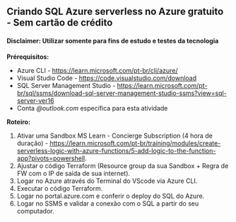 ## Criando SQL Azure serverless no Azure gratuito - Sem cartão de crédito
#### Disclaimer: Utilizar somente para fins de estudo e testes da tecnologia

**Prérequisitos:**

- Azure CLI - https://learn.microsoft.com/pt-br/cli/azure/
- Visual Studio Code - https://code.visualstudio.com/download
- SQL Server Management Studio - https://learn.microsoft.com/pt-br/sql/ssms/download-sql-server-management-studio-ssms?view=sql-server-ver16
- Conta _@outlook.com_ específica para esta atividade


**Roteiro:**

1. Ativar uma Sandbox MS Learn - Concierge Subscription (4 hora de duração) - https://learn.microsoft.com/pt-br/training/modules/create-serverless-logic-with-azure-functions/5-add-logic-to-the-function-app?pivots=powershell.
2. Ajustar o código Terraform (Resource group da sua Sandbox + Regra de FW com o IP de saída de sua internet).
3. Logar no Azure através do Terminal do VScode via Azure CLI.
4. Executar o código Terraform.
5. Logar no portal.azure.com e conferir o deploy do SQL do Azure.
6. Logar no SSMS e validar a conexão com o SQL a partir do seu computador.

